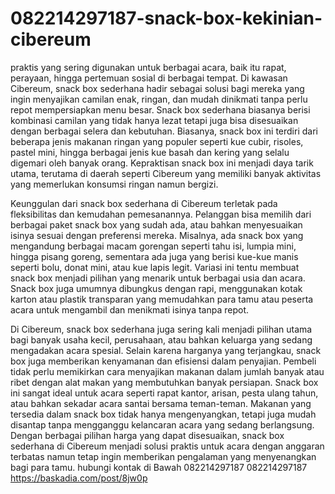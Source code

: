 # 082214297187-snack-box-kekinian-cibereum
praktis yang sering digunakan untuk berbagai acara, baik itu rapat, perayaan, hingga pertemuan sosial di berbagai tempat. Di kawasan Cibereum, snack box sederhana hadir sebagai solusi bagi mereka yang ingin menyajikan camilan enak, ringan, dan mudah dinikmati tanpa perlu repot mempersiapkan menu besar. Snack box sederhana biasanya berisi kombinasi camilan yang tidak hanya lezat tetapi juga bisa disesuaikan dengan berbagai selera dan kebutuhan. Biasanya, snack box ini terdiri dari beberapa jenis makanan ringan yang populer seperti kue cubir, risoles, pastel mini, hingga berbagai jenis kue basah dan kering yang selalu digemari oleh banyak orang. Kepraktisan snack box ini menjadi daya tarik utama, terutama di daerah seperti Cibereum yang memiliki banyak aktivitas yang memerlukan konsumsi ringan namun bergizi.

Keunggulan dari snack box sederhana di Cibereum terletak pada fleksibilitas dan kemudahan pemesanannya. Pelanggan bisa memilih dari berbagai paket snack box yang sudah ada, atau bahkan menyesuaikan isinya sesuai dengan preferensi mereka. Misalnya, ada snack box yang mengandung berbagai macam gorengan seperti tahu isi, lumpia mini, hingga pisang goreng, sementara ada juga yang berisi kue-kue manis seperti bolu, donat mini, atau kue lapis legit. Variasi ini tentu membuat snack box menjadi pilihan yang menarik untuk berbagai usia dan acara. Snack box juga umumnya dibungkus dengan rapi, menggunakan kotak karton atau plastik transparan yang memudahkan para tamu atau peserta acara untuk mengambil dan menikmati isinya tanpa repot.

Di Cibereum, snack box sederhana juga sering kali menjadi pilihan utama bagi banyak usaha kecil, perusahaan, atau bahkan keluarga yang sedang mengadakan acara spesial. Selain karena harganya yang terjangkau, snack box juga memberikan kenyamanan dan efisiensi dalam penyajian. Pembeli tidak perlu memikirkan cara menyajikan makanan dalam jumlah banyak atau ribet dengan alat makan yang membutuhkan banyak persiapan. Snack box ini sangat ideal untuk acara seperti rapat kantor, arisan, pesta ulang tahun, atau bahkan sekadar acara santai bersama teman-teman. Makanan yang tersedia dalam snack box tidak hanya mengenyangkan, tetapi juga mudah disantap tanpa mengganggu kelancaran acara yang sedang berlangsung. Dengan berbagai pilihan harga yang dapat disesuaikan, snack box sederhana di Cibereum menjadi solusi praktis untuk acara dengan anggaran terbatas namun tetap ingin memberikan pengalaman yang menyenangkan bagi para tamu.
hubungi kontak di Bawah
082214297187
082214297187
 https://baskadia.com/post/8jw0p

